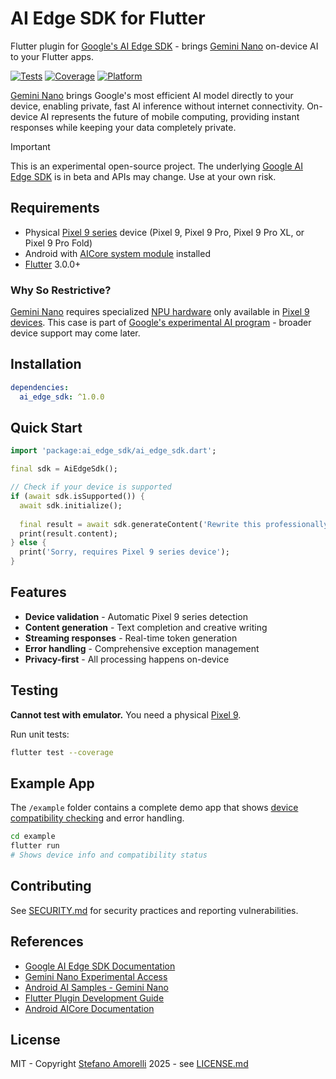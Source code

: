 # AI Edge SDK for Flutter

Flutter plugin for [Google's AI Edge SDK](https://developer.android.com/ai/gemini-nano/ai-edge-sdk) - brings [Gemini Nano](https://developer.android.com/ai/gemini-nano) on-device AI to your Flutter apps.

[![Tests](https://img.shields.io/badge/tests-52%20passing-brightgreen)](test/)
[![Coverage](https://img.shields.io/badge/coverage-100%25-brightgreen)](coverage/)
[![Platform](https://img.shields.io/badge/platform-Android%20only-orange)](android/)

[Gemini Nano](https://developer.android.com/ai/gemini-nano) brings Google's most efficient AI model directly to your device, enabling private, fast AI inference without internet connectivity. On-device AI represents the future of mobile computing, providing instant responses while keeping your data completely private.

> [!IMPORTANT]
> This is an experimental open-source project. The underlying [Google AI Edge SDK](https://developer.android.com/ai/gemini-nano/experimental) is in beta and APIs may change. Use at your own risk.

## Requirements

- Physical [Pixel 9 series](https://store.google.com/category/phones) device (Pixel 9, Pixel 9 Pro, Pixel 9 Pro XL, or Pixel 9 Pro Fold)
- Android with [AICore system module](https://developer.android.com/ai/aicore) installed
- [Flutter](https://flutter.dev) 3.0.0+

### Why So Restrictive?

[Gemini Nano](https://developer.android.com/ai/gemini-nano) requires specialized [NPU hardware](https://developer.android.com/ai/gemini-nano/experimental#device-requirements) only available in [Pixel 9 devices](https://support.google.com/pixelphone/answer/7158570). This case is part of [Google's experimental AI program](https://developer.android.com/ai/gemini-nano/experimental) - broader device support may come later.

## Installation

```yaml
dependencies:
  ai_edge_sdk: ^1.0.0
```

## Quick Start

```dart
import 'package:ai_edge_sdk/ai_edge_sdk.dart';

final sdk = AiEdgeSdk();

// Check if your device is supported
if (await sdk.isSupported()) {
  await sdk.initialize();
  
  final result = await sdk.generateContent('Rewrite this professionally: hey whats up');
  print(result.content);
} else {
  print('Sorry, requires Pixel 9 series device');
}
```

## Features

- **Device validation** - Automatic Pixel 9 series detection
- **Content generation** - Text completion and creative writing
- **Streaming responses** - Real-time token generation
- **Error handling** - Comprehensive exception management
- **Privacy-first** - All processing happens on-device

## Testing

**Cannot test with emulator.** You need a physical [Pixel 9](https://developer.android.com/ai/gemini-nano/experimental#device-requirements).

Run unit tests:
```bash
flutter test --coverage
```


## Example App

The `/example` folder contains a complete demo app that shows [device compatibility checking](https://developer.android.com/ai/gemini-nano/experimental#device-requirements) and error handling.

```bash
cd example
flutter run
# Shows device info and compatibility status
```


## Contributing

See [SECURITY.md](SECURITY.md) for security practices and reporting vulnerabilities.

## References

- [Google AI Edge SDK Documentation](https://developer.android.com/ai/gemini-nano/ai-edge-sdk)
- [Gemini Nano Experimental Access](https://developer.android.com/ai/gemini-nano/experimental)
- [Android AI Samples - Gemini Nano](https://github.com/android/ai-samples/tree/main/gemini-nano)
- [Flutter Plugin Development Guide](https://docs.flutter.dev/packages-and-plugins/developing-packages)
- [Android AICore Documentation](https://developer.android.com/ai/aicore)

## License

MIT - Copyright [Stefano Amorelli](https://amorelli.tech/) 2025 - see [LICENSE.md](LICENSE.md)